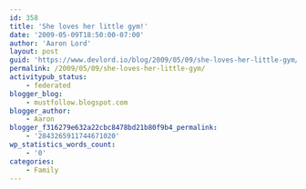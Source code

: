 ```yaml
---
id: 358
title: 'She loves her little gym!'
date: '2009-05-09T18:50:00-07:00'
author: 'Aaron Lord'
layout: post
guid: 'https://www.devlord.io/blog/2009/05/09/she-loves-her-little-gym/'
permalink: /2009/05/09/she-loves-her-little-gym/
activitypub_status:
    - federated
blogger_blog:
    - mustfollow.blogspot.com
blogger_author:
    - Aaron
blogger_f316279e632a22cbc8478bd21b80f9b4_permalink:
    - '2843265911744671020'
wp_statistics_words_count:
    - '0'
categories:
    - Family
---
```


<p class="mobile-photo"><a href="/blog/wp-content/uploads/2011/10/photo-745527.jpg"><img src="/blog/wp-content/uploads/2011/10/photo-745527.jpg?w=300" border="0" alt="" /></a></p><div class="blogger-post-footer"><img width='1' height='1' src="https://www.devlord.io/blog/2009/05/09/she-loves-her-little-gym/"' /></div>